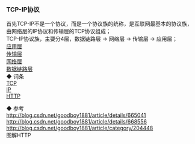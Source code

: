 ### TCP-IP协议  
首先TCP-IP不是一个协议，而是一个协议族的统称，是互联网最基本的协议族，由网络层的IP协议和传输层的TCP协议组成；    
TCP-IP协议族，主要分4层，数据链路层 → 网络层 → 传输层 → 应用层；  
[应用层](internet_protocol/ApplicationLayer.md)  
[传输层](internet_protocol/TransportLayer.md)  
[网络层](internet_protocol/InternetLayer.md)  
[数据链路层](internet_protocol/DataLinkLayer.md)  
◆ 词条  
[TCP](internet_protocol/tcp.md)  
[IP](internet_protocol/ip.md)  
[HTTP](Http/Http.md)  

◆ 参考  
http://blog.csdn.net/goodboy1881/article/details/665041  
http://blog.csdn.net/goodboy1881/article/details/668556  
http://blog.csdn.net/goodboy1881/article/category/204448  
图解HTTP  

